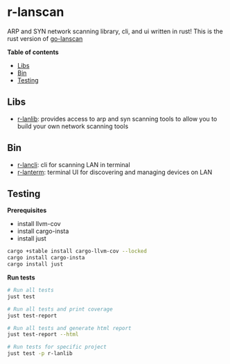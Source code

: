 # r-lanscan

ARP and SYN network scanning library, cli, and ui written in rust! This is the
rust version of [go-lanscan]

**Table of contents**
- [Libs](#libs)
- [Bin](#bin)
- [Testing](#testing)

## Libs

- [r-lanlib](./lib/README.md): provides access to arp and syn scanning
  tools to allow you to build your own network scanning tools

## Bin

- [r-lancli](./cli/README.md): cli for scanning LAN in terminal
- [r-lanterm](./term/README.md): terminal UI for discovering and managing
  devices on LAN

## Testing

**Prerequisites**

- install llvm-cov
- install cargo-insta
- install just

```zsh
cargo +stable install cargo-llvm-cov --locked
cargo install cargo-insta
cargo install just
```

**Run tests**

```zsh
# Run all tests
just test

# Run all tests and print coverage
just test-report

# Run all tests and generate html report
just test-report --html

# Run tests for specific project
just test -p r-lanlib
```

[go-lanscan]: https://github.com/robgonnella/go-lanscan
[just]: https://just.systems/man/en/
